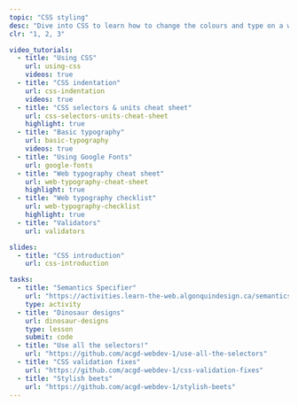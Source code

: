 ```yaml
---
topic: "CSS styling"
desc: "Dive into CSS to learn how to change the colours and type on a website."
clr: "1, 2, 3"

video_tutorials:
  - title: "Using CSS"
    url: using-css
    videos: true
  - title: "CSS indentation"
    url: css-indentation
    videos: true
  - title: "CSS selectors & units cheat sheet"
    url: css-selectors-units-cheat-sheet
    highlight: true
  - title: "Basic typography"
    url: basic-typography
    videos: true
  - title: "Using Google Fonts"
    url: google-fonts
  - title: "Web typography cheat sheet"
    url: web-typography-cheat-sheet
    highlight: true
  - title: "Web typography checklist"
    url: web-typography-checklist
    highlight: true
  - title: "Validators"
    url: validators

slides:
  - title: "CSS introduction"
    url: css-introduction

tasks:
  - title: "Semantics Specifier"
    url: "https://activities.learn-the-web.algonquindesign.ca/semantics-specifier/"
    type: activity
  - title: "Dinosaur designs"
    url: dinosaur-designs
    type: lesson
    submit: code
  - title: "Use all the selectors!"
    url: "https://github.com/acgd-webdev-1/use-all-the-selectors"
  - title: "CSS validation fixes"
    url: "https://github.com/acgd-webdev-1/css-validation-fixes"
  - title: "Stylish beets"
    url: "https://github.com/acgd-webdev-1/stylish-beets"
---
```

